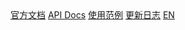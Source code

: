 <!-- index.html -->

<body>
  <nav>
    <a href="#/zh-cn/index">官方文档</a>
    <a href="#/api/">API Docs</a>
    <a href="/demo" target="_blank">使用范例</a>
    <a href="#/zh-cn/changelogs">更新日志</a>
    <a href="#/en/index">EN</a>
  </nav>
</body>